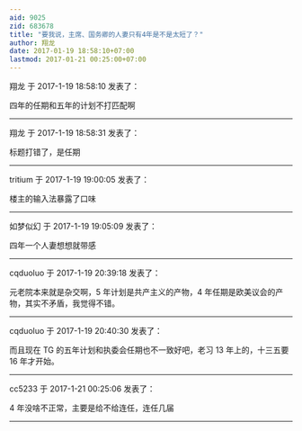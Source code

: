 ```yaml
---
aid: 9025
zid: 683678
title: "要我说，主席、国务卿的人妻只有4年是不是太短了？"
author: 翔龙
date: 2017-01-19 18:58:10+07:00
lastmod: 2017-01-21 00:25:00+07:00
---
```


翔龙 于 2017-1-19 18:58:10 发表了：

四年的任期和五年的计划不打匹配啊

---

翔龙 于 2017-1-19 18:58:31 发表了：

标题打错了，是任期

---

tritium 于 2017-1-19 19:00:05 发表了：

楼主的输入法暴露了口味

---

如梦似幻 于 2017-1-19 19:05:09 发表了：

四年一个人妻想想就带感

---

cqduoluo 于 2017-1-19 20:39:18 发表了：

元老院本来就是杂交啊，5 年计划是共产主义的产物，4 年任期是欧美议会的产物，其实不矛盾，我觉得不错。

---

cqduoluo 于 2017-1-19 20:40:30 发表了：

而且现在 TG 的五年计划和执委会任期也不一致好吧，老习 13 年上的，十三五要 16 年才开始。

---

cc5233 于 2017-1-21 00:25:06 发表了：

4 年没啥不正常，主要是给不给连任，连任几届

---
